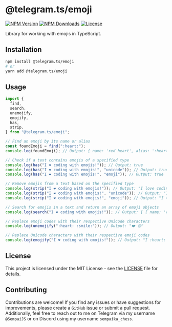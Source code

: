 # @telegram.ts/emoji

[![NPM Version](https://img.shields.io/npm/v/@telegram.ts/emoji)](https://www.npmjs.com/package/@telegram.ts/emoji)
[![NPM Downloads](https://img.shields.io/npm/dt/@telegram.ts/emoji.svg?maxAge=3600)](https://www.npmjs.com/package/@telegram.ts/emoji)
[![License](https://img.shields.io/npm/l/@telegram.ts/emoji)](https://github.com/telegramsjs/emoji/blob/main/LICENSE)

Library for working with emojis in TypeScript.

## Installation

```bash
npm install @telegram.ts/emoji
# or
yarn add @telegram.ts/emoji
```

## Usage

```javascript
import {
  find,
  search,
  unemojify,
  emojify,
  has,
  strip,
} from "@telegram.ts/emoji";

// Find an emoji by its name or alias
const foundEmoji = find(":heart:");
console.log(foundEmoji); // Output: { name: 'red heart', alias: ':heart:', slug: '2764', ... }

// Check if a text contains emojis of a specified type
console.log(has("I ❤️ coding with emojis!")); // Output: true
console.log(has("I ❤️ coding with emojis!", "unicode")); // Output: true
console.log(has("I ❤️ coding with emojis!", "emoji")); // Output: true

// Remove emojis from a text based on the specified type
console.log(strip("I ❤️ coding with emojis!")); // Output: "I love coding with emojis!"
console.log(strip("I ❤️ coding with emojis!", "unicode")); // Output: "I love ❤️ coding with emojis!"
console.log(strip("I ❤️ coding with emojis!", "emoji")); // Output: "I ❤️ coding with emojis!"

// Search for emojis in a text and return an array of emoji objects
console.log(search("I ❤️ coding with emojis!")); // Output: [ { name: 'red heart', alias: ':heart:', ... }, ... ]

// Replace emoji codes with their respective Unicode characters
console.log(unemojify(":heart: :smile:")); // Output: "❤️ 😊"

// Replace Unicode characters with their respective emoji codes
console.log(emojify("I ❤️ coding with emojis!")); // Output: "I :heart: coding with :smile:!"
```

## License

This project is licensed under the MIT License - see the [LICENSE](https://github.com/telegramsjs/emoji/blob/main/LICENSE) file for details.

## Contributing

Contributions are welcome! If you find any issues or have suggestions for improvements, please create a `GitHub` issue or submit a pull request. Additionally, feel free to reach out to me on Telegram via my username `@SempaiJS` or on Discord using my username `sempaika_chess`.
